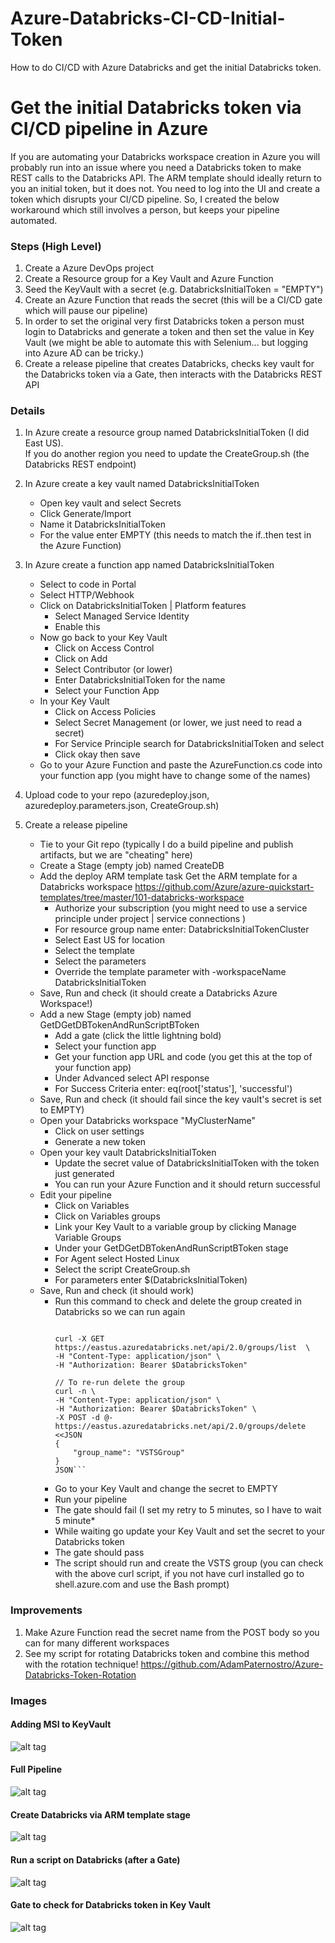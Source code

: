 # Azure-Databricks-CI-CD-Initial-Token
How to do CI/CD with Azure Databricks and get the initial Databricks token.

# Get the initial Databricks token via CI/CD pipeline in Azure

If you are automating your Databricks workspace creation in Azure you will probably run into an issue where you need a Databricks token to make REST calls to the Databricks API.  The ARM template should ideally return to you an initial token, but it does not.  You need to log into the UI and create a token which disrupts your CI/CD pipeline. So, I created the below workaround which still involves a person, but keeps your pipeline automated.

### Steps (High Level)
1. Create a Azure DevOps project 
2. Create a Resource group for a Key Vault and Azure Function
3. Seed the KeyVault with a secret (e.g. DatabricksInitialToken = "EMPTY") 
4. Create an Azure Function that reads the secret (this will be a CI/CD gate which will pause our pipeline)
5. In order to set the original very first Databricks token a person must login to Databricks and generate a token and then set the value in Key Vault (we might be able to automate this with Selenium... but logging into Azure AD can be tricky.)
5. Create a release pipeline that creates Databricks, checks key vault for the Databricks token via a Gate, then interacts with the Databricks REST API

### Details
1. In Azure create a resource group named DatabricksInitialToken (I did East US).  
   If you do another region you need to update the CreateGroup.sh (the Databricks REST endpoint)
   
2. In Azure create a key vault named DatabricksInitialToken
   * Open key vault and select Secrets
   * Click Generate/Import
   * Name it DatabricksInitialToken
   * For the value enter EMPTY (this needs to match the if..then test in the Azure Function)
   
3. In Azure create a function app named DatabricksInitialToken
    * Select to code in Portal
    * Select HTTP/Webhook
    * Click on DatabricksInitialToken | Platform features
        * Select Managed Service Identity
        * Enable this
    * Now go back to your Key Vault
        * Click on Access Control
        * Click on Add
        * Select Contributor (or lower)
        * Enter DatabricksInitialToken for the name
        * Select your Function App
    * In your Key Vault 
        * Click on Access Policies
        * Select Secret Management (or lower, we just need to read a secret)
        * For Service Principle search for DatabricksInitialToken and select
        * Click okay then save
    * Go to your Azure Function and paste the AzureFunction.cs code into your function app (you might have to change some of the names)

4. Upload code to your repo (azuredeploy.json, azuredeploy.parameters.json, CreateGroup.sh)

5. Create a release pipeline
   * Tie to your Git repo 
      (typically I do a build pipeline and publish artifacts, but we are "cheating" here)
   * Create a Stage (empty job) named CreateDB    
   * Add the deploy ARM template task
      Get the ARM template for a Databricks workspace
      https://github.com/Azure/azure-quickstart-templates/tree/master/101-databricks-workspace
      * Authorize your subscription (you might need to use a service principle under project | service connections )
      * For resource group name enter: DatabricksInitialTokenCluster
      * Select East US for location
      * Select the template
      * Select the parameters
      * Override the template parameter with -workspaceName DatabricksInitialToken
   * Save, Run and check (it should create a Databricks Azure Workspace!)
   * Add a new Stage (empty job) named GetDGetDBTokenAndRunScriptBToken
      * Add a gate (click the little lightning bold)
      * Select your function app
      * Get your function app URL and code (you get this at the top of your function app)
      * Under Advanced select API response
      * For Success Criteria enter: eq(root['status'], 'successful')
   * Save, Run and check (it should fail since the key vault's secret is set to EMPTY)
   * Open your Databricks workspace "MyClusterName"
      * Click on user settings
      * Generate a new token
   * Open your key vault DatabricksInitialToken
      * Update the secret value of DatabricksInitialToken with the token just generated
      * You can run your Azure Function and it should return successful
   * Edit your pipeline
      * Click on Variables
      * Click on Variables groups
      * Link your Key Vault to a variable group by clicking Manage Variable Groups
      * Under your GetDGetDBTokenAndRunScriptBToken stage 
      * For Agent select Hosted Linux
      * Select the script CreateGroup.sh
      * For parameters enter $(DatabricksInitialToken)
    * Save, Run and check (it should work)
      * Run this command to check and delete the group created in Databricks so we can run again
        ```DatabricksToken=<<REPLACE TOKEN>
        
        curl -X GET  https://eastus.azuredatabricks.net/api/2.0/groups/list  \
        -H "Content-Type: application/json" \
        -H "Authorization: Bearer $DatabricksToken" 

        // To re-run delete the group
        curl -n \
        -H "Content-Type: application/json" \
        -H "Authorization: Bearer $DatabricksToken" \
        -X POST -d @- https://eastus.azuredatabricks.net/api/2.0/groups/delete <<JSON
        {
            "group_name": "VSTSGroup"
        }
        JSON```
      * Go to your Key Vault and change the secret to EMPTY
      * Run your pipeline
      * The gate should fail (I set my retry to 5 minutes, so I have to wait 5 minute*
      * While waiting go update your Key Vault and set the secret to your Databricks token
      * The gate should pass
      * The script should run and create the VSTS group (you can check with the above curl script, if you not have curl installed go to shell.azure.com and use the Bash prompt)

### Improvements
1. Make Azure Function read the secret name from the POST body so you can for many different workspaces
2. See my script for rotating Databricks token and combine this method with the rotation technique!
   https://github.com/AdamPaternostro/Azure-Databricks-Token-Rotation


### Images

#### Adding MSI to KeyVault
![alt tag](https://raw.githubusercontent.com/AdamPaternostro/Azure-Databricks-CI-CD-Initial-Token/master/images/KeyVault-MSI.png)

#### Full Pipeline
![alt tag](https://raw.githubusercontent.com/AdamPaternostro/Azure-Databricks-CI-CD-Initial-Token/master/images/Full-Pipeline.png)

#### Create Databricks via ARM template stage
![alt tag](https://raw.githubusercontent.com/AdamPaternostro/Azure-Databricks-CI-CD-Initial-Token/master/images/Pipeline-CreateDB-Stage.png)

#### Run a script on Databricks (after a Gate)
![alt tag](https://raw.githubusercontent.com/AdamPaternostro/Azure-Databricks-CI-CD-Initial-Token/master/images/GetDBTokenAndRunScriptStage.png)

#### Gate to check for Databricks token in Key Vault
![alt tag](https://raw.githubusercontent.com/AdamPaternostro/Azure-Databricks-CI-CD-Initial-Token/master/images/Deployment-Gate.png)
